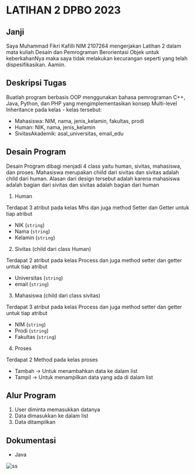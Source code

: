 # LATIHAN 2 DPBO 2023

## Janji
 Saya Muhammad Fikri Kafilli NIM 2107264 mengerjakan Latihan 2 dalam mata kuliah Desain dan Pemrograman Berorientasi Objek untuk keberkahanNya maka saya tidak melakukan kecurangan seperti yang telah dispesifikasikan. Aamiin.

## Deskripsi Tugas
Buatlah program berbasis OOP menggunakan bahasa pemrograman C++, Java, Python, dan PHP yang mengimplementasikan konsep Multi-level Inheritance  pada kelas - kelas tersebut:
* Mahasiswa: NIM, nama, jenis_kelamin, fakultas, prodi
* Human: NIK, nama, jenis_kelamin
* SivitasAkademik: asal_universitas, email_edu

## Desain Program
Desain Program dibagi menjadi 4 class yaitu human, sivitas, mahasiswa, dan proses. Mahasiswa merupakan chiild dari sivitas dan sivitas adalah child dari human. Alasan dari design tersebut adalah karena mahasiswa adalah bagian dari sivitas dan sivitas adalah bagian dari human
1. Human

  Terdapat 3 atribut pada kelas Mhs dan juga method Setter dan Getter untuk tiap atribut
  * NIK (`string`)
  * Nama (`string`)
  * Kelamin (`string`) 

  
2. Sivitas (child dari class Human)

  Terdapat 2 atribut pada kelas Process dan juga method setter dan getter untuk tiap atribut
  * Universitas (`string`)
  * email (`string`)
 
3. Mahasiswa (child dari class sivitas)

  Terdapat 3 atribut pada kelas Process dan juga method setter dan getter untuk tiap atribut
  * NIM (`string`)
  * Prodi (`string`)
  * Fakultas (`string`)

4. Proses

  Terdapat 2 Method pada kelas proses
  * Tambah -> Untuk menambahkan data ke dalam list
  * Tampil -> Untuk menampilkan data yang ada di dalam list
  
 ## Alur Program
 
1. User diminta memasukkan datanya
2. Data dimasukkan ke dalam list 
3. Data ditampilkan 
 
 ## Dokumentasi
 * Java
 
 ![ss](https://user-images.githubusercontent.com/100756191/218930571-41a36cc2-a06d-4c36-9917-aaa429e7d4ca.png)


